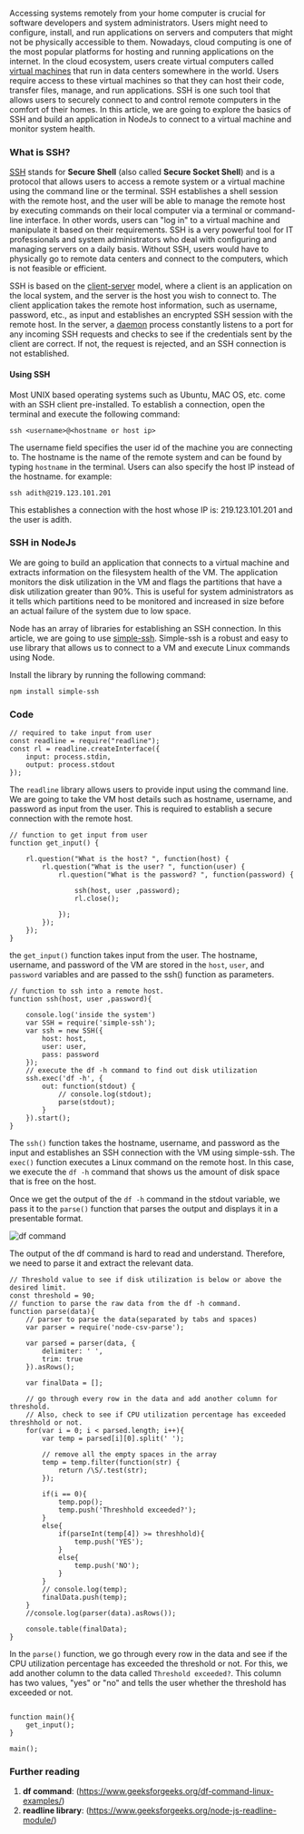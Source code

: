 

Accessing systems remotely from your home computer is crucial for software developers and system administrators. Users might need to configure, install, and run applications on servers and computers that might not be physically accessible to them. Nowadays, cloud computing is one of the most popular platforms for hosting and running applications on the internet. In the cloud ecosystem, users create virtual computers called [virtual machines](https://www.vmware.com/topics/glossary/content/virtual-machine) that run in data centers somewhere in the world. Users require access to these virtual machines so that they can host their code, transfer files, manage, and run applications. SSH is one such tool that allows users to securely connect to and control remote computers in the comfort of their homes. In this article, we are going to explore the basics of SSH and build an application in NodeJs to connect to a virtual machine and monitor system health. 

### What is SSH?
[SSH](https://www.ssh.com/ssh/) stands for **Secure Shell** (also called **Secure Socket Shell**) and is a protocol that allows users to access a remote system or a virtual machine using the command line or the terminal. SSH establishes a shell session with the remote host, and the user will be able to manage the remote host by executing commands on their local computer via a terminal or command-line interface. In other words, users can "log in" to a  virtual machine and manipulate it based on their requirements. SSH is a very powerful tool for IT professionals and system administrators who deal with configuring and managing servers on a daily basis. Without SSH, users would have to physically go to remote data centers and connect to the computers, which is not feasible or efficient. 

SSH is based on the [client-server](https://www.britannica.com/technology/client-server-architecture) model, where a client is an application on the local system, and the server is the host you wish to connect to. The client application takes the remote host information, such as username, password, etc., as input and establishes an encrypted SSH session with the remote host. In the server, a [daemon](https://www.ssh.com/ssh/sshd/) process constantly listens to a port for any incoming SSH requests and checks to see if the credentials sent by the client are correct. If not, the request is rejected, and an SSH connection is not established. 

#### Using SSH
Most UNIX based operating systems such as Ubuntu, MAC OS, etc. come with an SSH client pre-installed. To establish a connection, open the terminal and execute the following command:

`ssh <username>@<hostname or host ip>`

The username field specifies the user id of the machine you are connecting to. The hostname is the name of the remote system and can be found by typing `hostname` in the terminal. Users can also specify the host IP instead of the hostname. for example:

`ssh adith@219.123.101.201`

This establishes a connection with the host whose IP is: 219.123.101.201 and the user is adith. 

### SSH in NodeJs
We are going to build an application that connects to a virtual machine and extracts information on the filesystem health of the VM. The application monitors the disk utilization in the VM and flags the partitions that have a disk utilization greater than 90%. This is useful for system administrators as it tells which partitions need to be monitored and increased in size before an actual failure of the system due to low space. 

Node has an array of libraries for establishing an SSH connection. In this article, we are going to use [simple-ssh](https://www.npmjs.com/package/simple-ssh). Simple-ssh is a robust and easy to use library that allows us to connect to a VM and execute Linux commands using Node.

Install the library by running the following command:

`npm install simple-ssh`

### Code
```node
// required to take input from user
const readline = require("readline");
const rl = readline.createInterface({
    input: process.stdin,
    output: process.stdout
});
```

The `readline` library allows users to provide input using the command line. We are going to take the VM host details such as hostname, username, and password as input from the user. This is required to establish a secure connection with the remote host. 

```node
// function to get input from user
function get_input() {

	rl.question("What is the host? ", function(host) {
	    rl.question("What is the user? ", function(user) {
	    	rl.question("What is the password? ", function(password) {	
	    		
	    		ssh(host, user ,password);
	   			rl.close();
	    	
	    	});
		});
	});
}
```

the `get_input()` function takes input from the user. The hostname, username, and password of the VM are stored in the `host`, `user`, and `password` variables and are passed to the ssh() function as parameters.

```node
// function to ssh into a remote host.
function ssh(host, user ,password){

	console.log('inside the system')
	var SSH = require('simple-ssh');
	var ssh = new SSH({
	    host: host,
	    user: user,
	    pass: password
	});
	// execute the df -h command to find out disk utilization
	ssh.exec('df -h', {
	    out: function(stdout) {
	    	// console.log(stdout);
	        parse(stdout);
	    }
	}).start();
}
```

The `ssh()` function takes the hostname, username, and password as the input and establishes an SSH connection with the VM using simple-ssh. The `exec()` function executes a Linux command on the remote host. In this case, we execute the `df -h` command that shows us the amount of disk space that is free on the host. 

Once we get the output of the `df -h` command in the stdout variable, we pass it to the `parse()` function that parses the output and displays it in a presentable format. 

![df command](/engineering-education/ssh-in-node/df.png)

The output of the df command is hard to read and understand. Therefore, we need to parse it and extract the relevant data.

```node
// Threshold value to see if disk utilization is below or above the desired limit.
const threshold = 90;
// function to parse the raw data from the df -h command.
function parse(data){
	// parser to parse the data(separated by tabs and spaces)
	var parser = require('node-csv-parse');
	
	var parsed = parser(data, {
		delimiter: ' ',
		trim: true
	}).asRows();

	var finalData = [];

	// go through every row in the data and add another column for threshold.
	// Also, check to see if CPU utilization percentage has exceeded threshhold or not.
	for(var i = 0; i < parsed.length; i++){
		var temp = parsed[i][0].split(' ');
		
		// remove all the empty spaces in the array
		temp = temp.filter(function(str) {
    		return /\S/.test(str);
		});
		
		if(i == 0){
			temp.pop();
			temp.push('Threshhold exceeded?');
		}
		else{
			if(parseInt(temp[4]) >= threshhold){
				temp.push('YES');
			}
			else{
				temp.push('NO');
			}
		}
		// console.log(temp);
		finalData.push(temp);
	}
	//console.log(parser(data).asRows());

	console.table(finalData);
}

```

In the `parse()` function, we go through every row in the data and see if the CPU utilization percentage has exceeded the threshold or not. For this, we add another column to the data called `Threshold exceeded?`. This column has two values, "yes" or "no" and tells the user whether the threshold has exceeded or not. 

```node

function main(){
	get_input();
}

main();
```
### Further reading
1. **df command**: (https://www.geeksforgeeks.org/df-command-linux-examples/)
2. **readline library**: (https://www.geeksforgeeks.org/node-js-readline-module/)
